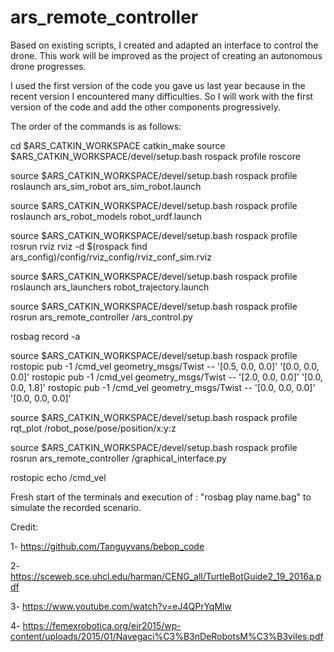 # ars_remote_controller

Based on existing scripts, I created and adapted an interface to control the drone. This work will be improved as the project of creating an autonomous drone progresses. 

I used the first version of the code you gave us last year because in the recent version I encountered many difficulties. So I will work with the first version of the code and add the other components progressively. 

The order of the commands is as follows:

cd $ARS_CATKIN_WORKSPACE
catkin_make
source $ARS_CATKIN_WORKSPACE/devel/setup.bash
rospack profile
roscore


source $ARS_CATKIN_WORKSPACE/devel/setup.bash
rospack profile
roslaunch ars_sim_robot ars_sim_robot.launch


source $ARS_CATKIN_WORKSPACE/devel/setup.bash
rospack profile
roslaunch ars_robot_models robot_urdf.launch               


source $ARS_CATKIN_WORKSPACE/devel/setup.bash
rospack profile
rosrun rviz rviz -d $(rospack find ars_config)/config/rviz_config/rviz_conf_sim.rviz


source $ARS_CATKIN_WORKSPACE/devel/setup.bash
rospack profile
roslaunch ars_launchers robot_trajectory.launch


source $ARS_CATKIN_WORKSPACE/devel/setup.bash
rospack profile
rosrun ars_remote_controller /ars_control.py


rosbag record -a


source $ARS_CATKIN_WORKSPACE/devel/setup.bash
rospack profile
rostopic pub -1 /cmd_vel geometry_msgs/Twist -- '[0.5, 0.0, 0.0]' '[0.0, 0.0, 0.0]'
rostopic pub -1 /cmd_vel geometry_msgs/Twist -- '[2.0, 0.0, 0.0]' '[0.0, 0.0, 1.8]'
rostopic pub -1 /cmd_vel geometry_msgs/Twist -- '[0.0, 0.0, 0.0]' '[0.0, 0.0, 0.0]'


source $ARS_CATKIN_WORKSPACE/devel/setup.bash
rospack profile
rqt_plot /robot_pose/pose/position/x:y:z 



source $ARS_CATKIN_WORKSPACE/devel/setup.bash
rospack profile
rosrun ars_remote_controller /graphical_interface.py



rostopic echo /cmd_vel

Fresh start of the terminals and execution of : "rosbag play name.bag" to simulate the recorded scenario.


Credit: 

1- https://github.com/Tanguyvans/bebop_code 

2- https://sceweb.sce.uhcl.edu/harman/CENG_all/TurtleBotGuide2_19_2016a.pdf

3- https://www.youtube.com/watch?v=eJ4QPrYqMlw

4- https://femexrobotica.org/eir2015/wp-content/uploads/2015/01/Navegaci%C3%B3nDeRobotsM%C3%B3viles.pdf 

